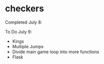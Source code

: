# checkers

Completed July 8:


To Do July 9: 
- Kings
- Multiple Jumps
- Divide main game loop into more functions
- Flask

